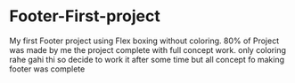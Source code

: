# Footer-First-project
My first Footer project using Flex boxing without coloring. 80% of Project was made by me the project complete with full concept work. only coloring rahe gahi thi so decide to work it after some time but all concept fo making footer was complete
